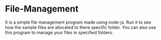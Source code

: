 # File-Management
It is a simple file management program made using node-js.
Run it to see how the sample files are allocated to there specific folder.
You can also use this program to manage your files in specified folders.
